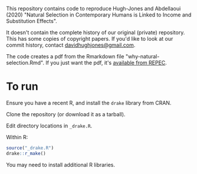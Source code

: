 This repository contains code to reproduce Hugh-Jones and Abdellaoui (2020)
"Natural Selection in Contemporary Humans is Linked to Income and Substitution Effects".

It doesn't contain the complete history of our original (private) repository. This
has some copies of copyright papers. If you'd like to look at our commit
history, contact davidhughjones@gmail.com.

The code creates a pdf from the Rmarkdown file "why-natural-selection.Rmd".
If you just want the pdf, it's [available from REPEC](https://ideas.repec.org/p/uea/ueaeco/2021-02.html).

# To run

Ensure you have a recent R, and install the `drake` library from CRAN.

Clone the repository (or download it as a tarball).

Edit directory locations in `_drake.R`.

Within R:

```r
source("_drake.R")
drake::r_make()
```

You may need to install additional R libraries.
